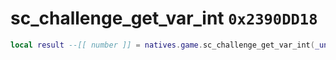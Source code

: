 # sc_challenge_get_var_int `0x2390DD18`

```lua
local result --[[ number ]] = natives.game.sc_challenge_get_var_int(_unk0 --[[ number ]], _unk1 --[[ number ]])
```